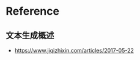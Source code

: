 <!--
 * @Author: your name
 * @Date: 2019-10-21 09:49:48
 * @LastEditTime: 2019-11-06 17:29:39
 * @LastEditors: Please set LastEditors
 * @Description: In User Settings Edit
 * @FilePath: /craft/Workspace-of-NLU/solutions/generation/README.md
 -->

# Reference

## 文本生成概述
+ https://www.jiqizhixin.com/articles/2017-05-22